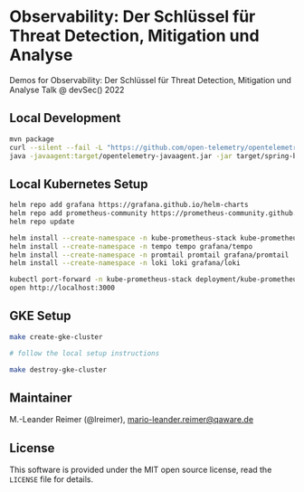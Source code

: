 # Observability: Der Schlüssel für Threat Detection, Mitigation und Analyse

Demos for Observability: Der Schlüssel für Threat Detection, Mitigation und Analyse Talk @ devSec() 2022

## Local Development

```bash
mvn package
curl --silent --fail -L "https://github.com/open-telemetry/opentelemetry-java-instrumentation/releases/download/v1.18.0/opentelemetry-javaagent.jar" -o "target/opentelemetry-javaagent.jar"
java -javaagent:target/opentelemetry-javaagent.jar -jar target/spring-boot-app-0.0.1.jar
```

## Local Kubernetes Setup

```bash
helm repo add grafana https://grafana.github.io/helm-charts
helm repo add prometheus-community https://prometheus-community.github.io/helm-charts
helm repo update

helm install --create-namespace -n kube-prometheus-stack kube-prometheus-stack prometheus-community/kube-prometheus-stack
helm install --create-namespace -n tempo tempo grafana/tempo
helm install --create-namespace -n promtail promtail grafana/promtail
helm install --create-namespace -n loki loki grafana/loki

kubectl port-forward -n kube-prometheus-stack deployment/kube-prometheus-stack-grafana 3000:3000
open http://localhost:3000
```

## GKE Setup

```bash
make create-gke-cluster

# follow the local setup instructions 

make destroy-gke-cluster
```

## Maintainer

M.-Leander Reimer (@lreimer), <mario-leander.reimer@qaware.de>

## License

This software is provided under the MIT open source license, read the `LICENSE`
file for details.



